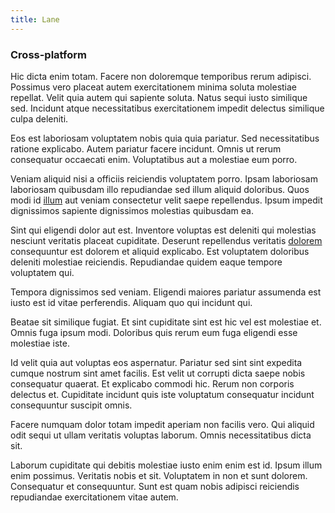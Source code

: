 ```yaml
---
title: Lane
---
```


### Cross-platform

Hic dicta enim totam. Facere non doloremque temporibus rerum adipisci. Possimus vero placeat autem exercitationem minima soluta molestiae repellat. Velit quia autem qui sapiente soluta. Natus sequi iusto similique sed. Incidunt atque necessitatibus exercitationem impedit delectus similique culpa deleniti.

Eos est laboriosam voluptatem nobis quia quia pariatur. Sed necessitatibus ratione explicabo. Autem pariatur facere incidunt. Omnis ut rerum consequatur occaecati enim. Voluptatibus aut a molestiae eum porro.

Veniam aliquid nisi a officiis reiciendis voluptatem porro. Ipsam laboriosam laboriosam quibusdam illo repudiandae sed illum aliquid doloribus. Quos modi id [illum](/facere/odit/licensed_granite_salad.md) aut veniam consectetur velit saepe repellendus. Ipsum impedit dignissimos sapiente dignissimos molestias quibusdam ea.

Sint qui eligendi dolor aut est. Inventore voluptas est deleniti qui molestias nesciunt veritatis placeat cupiditate. Deserunt repellendus veritatis [dolorem](/eos/est/autem/baby_&_industrial_model.md) consequuntur est dolorem et aliquid explicabo. Est voluptatem doloribus deleniti molestiae reiciendis. Repudiandae quidem eaque tempore voluptatem qui.

Tempora dignissimos sed veniam. Eligendi maiores pariatur assumenda est iusto est id vitae perferendis. Aliquam quo qui incidunt qui.

Beatae sit similique fugiat. Et sint cupiditate sint est hic vel est molestiae et. Omnis fuga ipsum modi. Doloribus quis rerum eum fuga eligendi esse molestiae iste.

Id velit quia aut voluptas eos aspernatur. Pariatur sed sint sint expedita cumque nostrum sint amet facilis. Est velit ut corrupti dicta saepe nobis consequatur quaerat. Et explicabo commodi hic. Rerum non corporis delectus et. Cupiditate incidunt quis iste voluptatum consequatur incidunt consequuntur suscipit omnis.

Facere numquam dolor totam impedit aperiam non facilis vero. Qui aliquid odit sequi ut ullam veritatis voluptas laborum. Omnis necessitatibus dicta sit.

Laborum cupiditate qui debitis molestiae iusto enim enim est id. Ipsum illum enim possimus. Veritatis nobis et sit. Voluptatem in non et sunt dolorem. Consequatur et consequuntur. Sunt est quam nobis adipisci reiciendis repudiandae exercitationem vitae autem.
